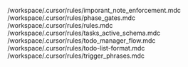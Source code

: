 /workspace/.cursor/rules/imporant_note_enforcement.mdc
/workspace/.cursor/rules/phase_gates.mdc
/workspace/.cursor/rules/rules.mdc
/workspace/.cursor/rules/tasks_active_schema.mdc
/workspace/.cursor/rules/todo_manager_flow.mdc
/workspace/.cursor/rules/todo-list-format.mdc
/workspace/.cursor/rules/trigger_phrases.mdc
